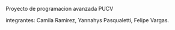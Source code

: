 Proyecto de programacion avanzada PUCV


integrantes: Camila Ramirez, Yannahys Pasqualetti, Felipe Vargas.
